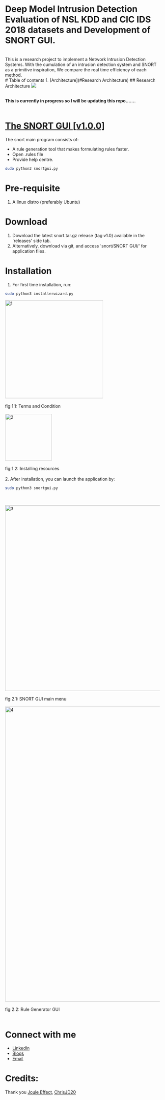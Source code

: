 # Deep Model Intrusion Detection Evaluation of NSL KDD and CIC IDS 2018 datasets and Development of SNORT GUI.
<br>
This is a research project to implement a Network Intrusion Detection Systems. With the cumulation of an intrusion detection system and SNORT as a primitive inspiration, We compare the real time efficiency of each method.
</br>
# Table of contents
1. [Architecture](#Research Architecture)
## Research Architecture
<img src="https://user-images.githubusercontent.com/70995581/209061112-3de8e0c7-07bd-4f7d-bb74-0c05727c52ec.PNG"/>

<br>**This is currently in progress so I will be updating this repo.......**</br>
<br>

# [The SNORT GUI [v1.0.0]](https://github.com/WhiteHatCyberus/Deep-Model-Evaluation-Intrusion-Detection-System-using-NSL-KDD-CIC-IDS-2018/tree/main/snort/SNORT%20GUI)
The snort main program consists of:
* A rule generation tool that makes formulating rules faster.
* Open .rules file
* Provide help centre.
``` bash
sudo python3 snortgui.py
```
# Pre-requisite
1. A linux distro (preferably Ubuntu)

# Download
1. Download the latest snort.tar.gz release (tag:v1.0) available in the 'releases' side tab.
2. Alternatively, download via git, and access 'snort/SNORT GUI/' for application files.

# Installation
1. For first time installation, run:
```bash
sudo python3 installerwizard.py
```

<img width="319" alt="1" src="https://user-images.githubusercontent.com/70995581/219879971-e67a8a21-962b-4f18-ad63-8813ba5f5b6a.png"><br></br>
fig 1.1: Terms and Condition
<br></br>
<img width="152" alt="2" src="https://user-images.githubusercontent.com/70995581/219879977-fdff653f-aadb-471c-906d-fbcddf09b904.png"><br></br>
fig 1.2: Installing resources<br></br>
2. After installation, you can launch the application by:
```bash
sudo python3 snortgui.py
```
<br></br>
<img width="604" alt="3" src="https://user-images.githubusercontent.com/70995581/219880197-d4724122-5e65-4458-b8f9-134ec2dceb36.png">
<br></br>
fig 2.1: SNORT GUI main menu<br></br>
<img width="959" alt="4" src="https://user-images.githubusercontent.com/70995581/219880207-72a86849-e3cf-4fa1-a5bd-c1d9d59a7c56.png">
<br></br>
fig 2.2: Rule Generator GUI<br></br>
# Connect with me
* [LinkedIn](https://www.linkedin.com/in/whcyberus/)
* [Blogs](https://ethicalcyberuspathways.wordpress.com/)
* [Email](mailto:whcyberus@gmail.com)
# Credits:
Thank you [Joule Effect](https://github.com/jouleffect),
[ChrisJD20](https://github.com/chrisjd20/Snorpy)
